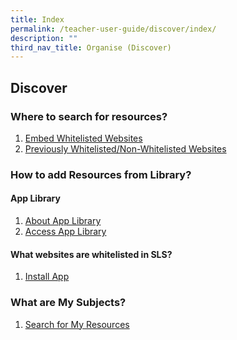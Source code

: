 ```yaml
---
title: Index
permalink: /teacher-user-guide/discover/index/
description: ""
third_nav_title: Organise (Discover)
---
```

## Discover

### Where to search for resources?

1. <a href="/user-guide/Teachers-UG/aboutlessons/" target="_blank">Embed Whitelisted Websites</a>
2. <a href="/user-guide/Teachers-UG/createlesson/" target="_blank">Previously Whitelisted/Non-Whitelisted Websites</a>


### How to add Resources from Library?
#### App Library
1. <a href="/user-guide/Teachers-UG/aboutlessons/" target="_blank">About App Library</a>
2. <a href="/user-guide/Teachers-UG/createlesson/" target="_blank">Access App Library</a>

#### What websites are whitelisted in SLS?
1. <a href="/user-guide/Teachers-UG/aboutlessons/" target="_blank">Install App</a>

### What are My Subjects?
1. <a href="/user-guide/Teachers-UG/aboutlessons/" target="_blank">Search for My Resources</a>